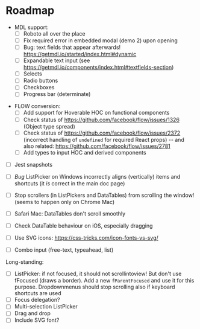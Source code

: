 # Roadmap

* MDL support:
    - [ ] Roboto all over the place
    - [ ] Fix required error in embedded modal (demo 2) upon opening
    - [ ] Bug: text fields that appear afterwards! https://getmdl.io/started/index.html#dynamic
    - [ ] Expandable text input (see https://getmdl.io/components/index.html#textfields-section)
    - [ ] Selects
    - [ ] Radio buttons
    - [ ] Checkboxes
    - [ ] Progress bar (determinate)

- FLOW conversion:
    - [ ] Add support for Hoverable HOC on functional components
    - [ ] Check status of https://github.com/facebook/flow/issues/1326 (Object type spread)
    - [ ] Check status of https://github.com/facebook/flow/issues/2372 (incorrect handling of `undefined` for required React props) -- and also related: https://github.com/facebook/flow/issues/2781
    - [ ] Add types to input HOC and derived components
- [ ] Jest snapshots

- [ ] *Bug* ListPicker on Windows incorrectly aligns (vertically) items and shortcuts (it *is* correct in the main doc page)
- [ ] Stop scrollers (in ListPickers and DataTables) from scrolling the window! (seems to happen only on Chrome Mac)
- [ ] Safari Mac: DataTables don't scroll smoothly
- [ ] Check DataTable behaviour on iOS, especially dragging

- [ ] Use SVG icons: https://css-tricks.com/icon-fonts-vs-svg/
- [ ] Combo input (free-text, typeahead, list)

Long-standing:
- [ ] ListPicker: if not focused, it should not scrollintoview! But don't use fFocused (draws a border). Add a new `fParentFocused` and use it for this purpose. Dropdownmenus should stop scrolling also if keyboard shortcuts are used
- [ ] Focus delegation?
- [ ] Multi-selection ListPicker
- [ ] Drag and drop
- [ ] Include SVG font?
